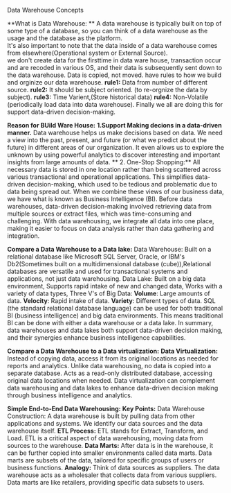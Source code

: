 Data Warehouse Concepts


**What is Data Warehouse: **
	A data warehouse is typically built on top of some type of a database, so you can think of a data warehouse as the usage and the database as the platform.<br>
	It's also important to note that the data inside of a data warehouse comes from elsewhere(Operational system or External Source).<br>
	we don't create data for the firsttime in data ware house, transaction occur and are recoded in various OS, and their data is subsequently sent down to the data warehouse.
	Data is copied, not moved. have rules to how we build and orginize our data warehouse.
		**rule1:** Data from number of different source.
		**rule2:** It should be subject oriented. (to re-orgnize the data by subject).
		**rule3:** Time Varient,(Store historical data)
		**rule4:** Non-Volatile (periodically load data into data warehouse).
		Finally we all are doing this for support data-driven decision-making.

**Reason for BUild Ware House:**
	**1.Support Making decions in a data-driven manner.** 
		Data warehouse helps us make decisions based on data.
		We need a view into the past, present, and future (or what we predict about the future) in different areas of our organization.
		It even allows us to explore the unknown by using powerful analytics to discover interesting and important insights from large amounts of data.
**	2. One-Stop Shopping:**
		All necessary data is stored in one location rather than being scattered across various transactional and operational applications.
		This simplifies data-driven decision-making, which used to be tedious and problematic due to data being spread out.
	When we combine these views of our business data, we have what is known as Business Intelligence (BI).
	Before data warehouses, data-driven decision-making involved retrieving data from multiple sources or extract files, which was time-consuming and challenging. With data warehousing, we integrate all data into one place, making it easier to focus on data analysis rather than data gathering and integration.
	

  
**Compare a Data Warehouse to a Data lake:**
	Data Warehouse: Built on a relational database like Microsoft SQL Server, Oracle, or IBM's Db2(Sometimes built on a multidimensional database (cube)),Relational databases are versatile and used for transactional systems and applications, not just data warehousing.
	Data Lake: Built on a big data environment, Supports rapid intake of new and changed data, Works with a variety of data types, 
		Three V's of Big Data:
			**Volume**: Large amounts of data.
			**Velocity**: Rapid intake of data.
			**Variety**: Different types of data.
	SQL (the standard relational database language) can be used for both traditional BI (business intelligence) and big data environments. This means traditional BI can be done with either a data warehouse or a data lake.
	In summary, data warehouses and data lakes both support data-driven decision making, and their synergies enhance business intelligence capabilities.
	
**Compare a Data Warehouse to a Data virtualization:**
**Data Virtualization:**
		Instead of copying data, access it from its original locations as needed for reports and analytics.
		Unlike data warehousing, no data is copied into a separate database.
		Acts as a read-only distributed database, accessing original data locations when needed.
	Data virtualization can complement data warehousing and data lakes to enhance data-driven decision making through business intelligence and analytics.

**Simple End-to-End Data Warehousing:**
	**Key Points:**
		Data Warehouse Construction:
			A data warehouse is built by pulling data from other applications and systems. We identify our data sources and the data warehouse itself.
		**ETL Process:**
			ETL stands for Extract, Transform, and Load. ETL is a critical aspect of data warehousing, moving data from sources to the warehouse.
		**Data Marts:**
			After data is in the warehouse, it can be further copied into smaller environments called data marts. Data marts are subsets of the data, tailored for specific groups of users or business functions. 
  **Analogy:**
  	Think of data sources as suppliers.
  	The data warehouse acts as a wholesaler that collects data from various suppliers.
  	Data marts are like retailers, providing specific data subsets to users.
	

